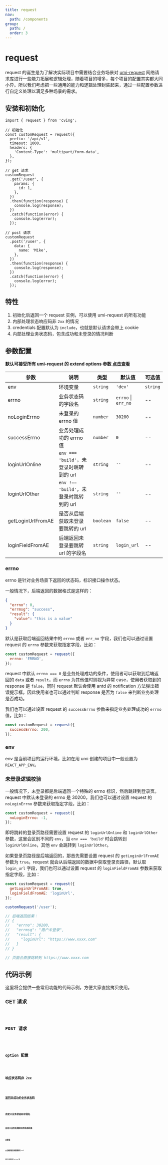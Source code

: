 ```yaml
---
title: request
nav:
  path: /components
group:
  path: /
  order: 3
---
```


# request

request 的诞生是为了解决实际项目中需要结合业务场景对 [umi-request](https://github.com/umijs/umi-request) 网络请求库进行一些能力拓展和逻辑处理，随着项目的增多，每个项目的配置其实都大同小异。所以我们考虑把一些通用的能力和逻辑处理封装起来，通过一些配置参数进行自定义处理以满足多种场景的需求。

## 安装和初始化

```tsx | pure
import { request } from 'cving';

// 初始化
const customRequest = request({
  prefix: '/api/v1',
  timeout: 1000,
  headers: {
    'Content-Type': 'multipart/form-data',
  },
});

// get 请求
customRequest
  .get('/user', {
    params: {
      id: 1,
    },
  })
  .then(function(response) {
    console.log(response);
  })
  .catch(function(error) {
    console.log(error);
  });

// post 请求
customRequest
  .post('/user', {
    data: {
      name: 'Mike',
    },
  })
  .then(function(response) {
    console.log(response);
  })
  .catch(function(error) {
    console.log(error);
  });
```

## 特性

1. 初始化后返回一个 request 实例，可以使用 umi-request 的所有功能
2. 内部处理状态响应码非 `2xx` 的情况
3. credentials 配置默认为 `include`，也就是默认请求会带上 cookie
4. 内部处理业务状态码，包含成功和未登录的情况判断

## 参数配置

**默认可接受所有 umi-request 的 extend options 参数 [点击查看](https://github.com/umijs/umi-request/blob/master/README_zh-CN.md#request-options-参数)**

| 参数              | 说明                                    | 类型      | 默认值              | 可选值   |
| ----------------- | --------------------------------------- | --------- | ------------------- | -------- |
| env               | 环境变量                                | `string`  | `'dev'`             | `string` | `'test'` \| `'dev'` \| `'mock'` \|`'build'` |
| errno             | 业务状态码的字段名                      | `string`  | `errno` \| `err_no` | --       |
| noLoginErrno      | 未登录的 errno 值                       | `number`  | `30200`             | --       |
| successErrno      | 业务处理成功的 errno 值                 | `number`  | `0`                 | --       |
| loginUrlOnline    | `env === 'build'`，未登录时跳转到的 url | `string`  | `''`                | --       |
| loginUrlOther     | `env !== 'build'`，未登录时跳转到的 url | `string`  | `''`                | --       |
| getLoginUrlFromAE | 是否从后端获取未登录要跳转的 url        | `boolean` | `false`             | --       |
| loginFieldFromAE  | 后端返回未登录要跳转 url 的字段名       | `string`  | `login_url`         | --       |

### errno

errno 是针对业务场景下返回的状态码，标识接口操作状态。

一般情况下，后端返回的数据格式是这样的：

```json
{
  "errno": 0,
  "errmsg": "success",
  "result": {
    "value": "this is a value"
  }
}
```

默认是获取后端返回结果中的 `errno` 或者 `err_no` 字段，我们也可以通过设置 request 的 `errno` 参数来获取指定字段，比如：

```jsx | pure
const customRequest = request({
  errno: 'ERRNO',
});
```

request 中默认 `errno === 0` 是业务处理成功的条件，使用者可以获取到后端返回的 `data` 或者 `result`，而 `errno` 为其他值时则视为异常 case，使用者获取到的 response 是 `false`，同时 request 默认会使用 antd 的 notification 方法弹出错误提示框。因此使用者也可以通过判断 response 是否为 `false` 来判断业务处理是否成功。

我们也可以通过设置 request 的 `successErrno` 参数来指定业务处理成功的 `errno` 值，比如：

```jsx | pure
const customRequest = request({
  successErrno: 200,
});
```

### env

env 是当前项目的运行环境，比如在用 umi 创建的项目中一般设置为 `REACT_APP_ENV`。

### 未登录逻辑校验

一般情况下，未登录都是后端返回一个特殊的 errno 标识，然后跳转到登录页。request 中默认未登录的 errno 是 30200，我们也可以通过设置 request 的 `noLoginErrno` 参数来获取指定字段，比如：

```jsx | pure
const customRequest = request({
  noLoginErrno: -1,
});
```

即将跳转的登录页路径需要设置 request 的 `loginUrlOnline` 和 `loginUrlOther` 参数，这里会区别不同的 `env`，当 `env === 'build'`时会跳转到 `loginUrlOnline`，其他 `env` 会跳转到 `loginUrlOther`。

如果登录页路径是后端返回的，那首先需要设置 request 的 `getLoginUrlFromAE` 参数为 `true`。request 就会从后端返回的数据中获取登录页路径，默认取 `login_url` 字段，我们也可以通过设置 request 的 `loginFieldFromAE` 参数来获取指定字段，比如：

```jsx | pure
const customRequest = request({
  getLoginUrlFromAE: true,
  loginFieldFromAE: 'loginUrl',
});

customRequest('/user');

// 后端返回结果：
// {
//   "errno": 30200,
//   "errmsg": "用户未登录",
//   "result": {
//     "loginUrl": "https://www.xxxx.com"
//   }
// }

// 页面会直接跳转到 https://www.xxxx.com
```

## 代码示例

这里将会提供一些常用功能的代码示例，方便大家直接拷贝使用。

### GET 请求

<code src="./demos/request/get.tsx">

### POST 请求

<code src="./demos/request/post.tsx">

### option 配置

<code src="./demos/request/option.tsx">

### 响应状态码非 2xx

<code src="./demos/request/statusError.tsx">

### 返回非成功的业务状态码

<code src="./demos/request/errnoError.tsx">

### 自定义业务状态码字段名

<code src="./demos/request/errnoField.tsx">

### 自定义业务处理成功的状态码值

<code src="./demos/request/errnoCustomSucc.tsx">

### 未登录

<code src="./demos/request/noLgin.tsx">

### 从后端获取登录要跳转的 url

<code src="./demos/request/noLoginFromAE.tsx">

### 自定义未登录的 errno 值

<code src="./demos/request/noLoginErrnoCustom.tsx">

